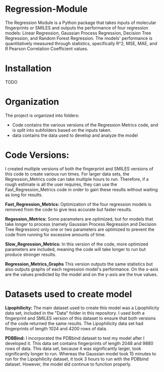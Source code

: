 # Regression-Module
The Regression Module is a Python package that takes inputs of molecular fingerprints or SMILES and outputs the performance of four regression models: Linear Regression, Gaussian Process Regression, Decision Tree Regression, and Random Forest Regression. The models' performance is quantitatively measured through statistics, specifically R^2, MSE, MAE, and R Pearson Correlation Coefficient values. 

# Installation
TODO

# Organization
The project is organized into folders:
- Code contains the various versions of the Regression Metrics code, and is split into subfolders based on the inputs taken.
- data contains the data used to develop and analyze the model

# Code Versions:
I created multiple versions of both the fingerprint and SMILES versions of this code to create various run times. For larger data sets, the Regression_Metrics code can take multiple hours to run. Therefore, if a rough estimate is all the user requires, they can use the Fast_Regression_Metrics code in order to gain these results without waiting as long for results.

**Fast_Regression_Metrics:**
Optimization of the four regression models is removed from the code to give less accurate but faster results.

**Regession_Metrics:**
Some parameters are optimized, but for models that take longer to process (namely Gaussian Process Regression and Decision Tree Regression) only one or two parameters are optimized to prevent the code from running for excessive amounts of time.

**Slow_Regression_Metrics:**
In this version of the code, more optimized parameters are included, meaning the code will take longer to run but produce stronger results.

**Regression_Metrics_Graphs**
This version outputs the same statistics but also outputs graphs of each regression model's performance. On the x-axis are the values predicted by the model and on the y-axis are the true values.

# Datasets used to create model

**Lipophilicity:** The main dataset used to create this model was a Lipophilicity data set, included in the "Data" folder in this repository. I used both a fingerprint and SMILES version of this dataset to ensure that both versions of the code returned the same results. The Lipophilicity data set had fingerprints of length 1024 and 4200 rows of data.

**PDBBind:** I incorporated the PDBbind dataset to test my model after I developed it. This data set contains fingerprints of length 2048 and 9880 rows of data. This data set, because it was significantly larger, took significantly longer to run. Whereas the Gaussian model took 15 minutes to run for the Lipophilicity dataset, it took 3 hours to run with the PDBbind dataset. However, the model did continue to function properly.
